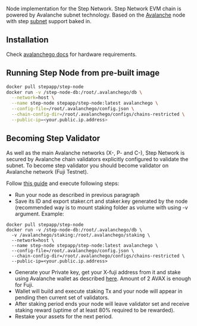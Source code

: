 
Node implementation for the Step Network. Step Network EVM chain is powered by Avalanche subnet technology.  Based on the [Avalanche](https://avax.network) node with step [subnet](https://docs.avax.network/subnets) support baked in.

## Installation

Check [avalanchego docs](https://github.com/ava-labs/avalanchego#installation) for hardware requirements.

## Running Step Node from pre-built image

```sh
docker pull stepapp/step-node
docker run -v /step-node-db:/root/.avalanchego/db \
  --network=host \
  --name step-node stepapp/step-node:latest avalanchego \
  --config-file=/root/.avalanchego/config.json \
  --chain-config-dir=/root/.avalanchego/configs/chains-restricted \
  --public-ip=<your.public.ip.address>
```

## Becoming Step Validator

As well as the main Avalanche networks (X-, P- and C-), Step Network is secured by Avalanche chain validators explicitly configured to validate the subnet. To become step validator you should become validator on Avalanche network (Fuji Testnet).

Follow [this guide](https://docs.avax.network/nodes/validate/add-a-validator#fuji-workflow) and execute following steps:

* Run your node as described in previous paragraph
* Save its ID and export staker.crt and staker.key generated by the node (recommended way is to mount staking folder as volume with using -v argument. Example: 
```
docker pull stepapp/step-node
docker run -v /step-node-db:/root/.avalanchego/db \
  -v /avalanchego/staking:/root/.avalanchego/staking \
  --network=host \
  --name step-node stepapp/step-node:latest avalanchego \
  --config-file=/root/.avalanchego/config.json \
  --chain-config-dir=/root/.avalanchego/configs/chains-restricted \
  --public-ip=<your.public.ip.address>
```
* Generate your Private key, get your X-fuji address from it and stake using Avalanche wallet as described [here](https://docs.avax.network/nodes/validate/add-a-validator#add-as-a-validator). Amount of 2 AVAX is enough for Fuji.
* Wallet will build and execute staking Tx and your node will appear in pending then current set of validators.
* After staking period ends your node will leave validator set and receive staking reward (uptime of at least 80% required to be rewarded).
* Restake your assets for the next period.
